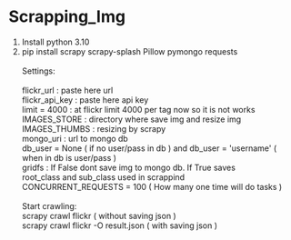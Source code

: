 # Scrapping_Img

1. Install python 3.10
2. pip install scrapy scrapy-splash Pillow pymongo requests\
\
Settings: \
\
flickr_url : paste here url\
flickr_api_key : paste here api key\
limit = 4000 : at flickr limit 4000 per tag now so it is not works\
IMAGES_STORE : directory where save img and resize img\
IMAGES_THUMBS : resizing by scrapy\
mongo_uri : url to mongo db\
db_user = None ( if no user/pass in db ) and db_user = 'username' ( when in db is user/pass )\
gridfs : If False dont save img to mongo db. If True saves\
root_class and sub_class used in scrappind\
CONCURRENT_REQUESTS = 100 ( How many one time will do tasks )\
\
Start crawling:\
scrapy crawl flickr ( without saving json )\
scrapy crawl flickr -O result.json ( with saving json )
